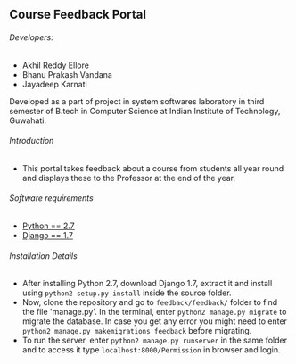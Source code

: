 ## Course Feedback Portal

###### Developers:
- Akhil Reddy Ellore
- Bhanu Prakash Vandana
- Jayadeep Karnati

Developed as a part of project in system softwares laboratory in third semester of B.tech in Computer Science at Indian Institute of Technology, Guwahati.

###### Introduction
- This portal takes feedback about a course from students all year round and displays these to the Professor at the end of the year.

###### Software requirements
- [Python == 2.7](https://www.python.org/downloads/)
- [Django == 1.7](https://pypi.python.org/pypi/Django/1.7)

###### Installation Details
- After installing Python 2.7, download Django 1.7, extract it and install using `python2 setup.py install` inside the source folder.
- Now, clone the repository and go to `feedback/feedback/` folder to find the file 'manage.py'. In the terminal, enter `python2 manage.py migrate` to migrate the database. In case you get any error you might need to enter `python2 manage.py makemigrations feedback` before migrating.
- To run the server, enter `python2 manage.py runserver` in the same folder and to access it type `localhost:8000/Permission` in browser and login.
